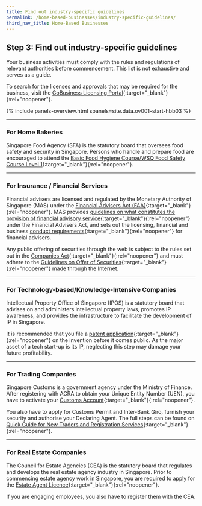 ```yaml
---
title: Find out industry-specific guidelines
permalink: /home-based-businesses/industry-specific-guidelines/
third_nav_title: Home-Based Businesses
---
```


## Step 3: Find out industry-specific guidelines

Your business activities must comply with the rules and regulations of relevant authorities before commencement. This list is not exhaustive and serves as a guide.

To search for the licenses and approvals that may be required for the business, visit the [GoBusiness Licensing Portal](https://licence1.business.gov.sg/feportal/web/frontier/home){:target="_blank"}{:rel="noopener"}.

{% include panels-overview.html spanels=site.data.ov001-start-hbb03 %}

<hr>

<a name="hbb_bakeries_guidelines"></a>
### For Home Bakeries

Singapore Food Agency (SFA) is the statutory board that oversees food safety and security in Singapore. Persons who handle and prepare food are encouraged to attend the [Basic Food Hygiene Course/WSQ Food Safety Course Level 1](https://www.sfa.gov.sg/docs/default-source/covid/sfa-good-food-hygiene-tips-for-residents-preparing-food-under-hdb-ura-guidelines.pdf){:target="_blank"}{:rel="noopener"}.

<hr>

<a name="hbb_insur_fin_services_guidelines"></a>
### For Insurance / Financial Services

Financial advisers are licensed and regulated by the Monetary Authority of Singapore (MAS) under the [Financial Advisers Act (FAA)](https://www.mas.gov.sg/regulation/acts/financial-advisers-act){:target="_blank"}{:rel="noopener"}. MAS provides [guidelines on what constitutes the provision of financial advisory service](https://www.mas.gov.sg/regulation/guidelines/guidelines-on-provision-of-financial-advisory-service){:target="_blank"}{:rel="noopener"} under the Financial Advisers Act, and sets out the licensing, financial and business [conduct requirements](https://www.mas.gov.sg/regulation/regulations/financial-advisers-regulations){:target="_blank"}{:rel="noopener"} for financial advisers.

Any public offering of securities through the web is subject to the rules set out in the [Companies Act](https://sso.agc.gov.sg/Act/CoA1967){:target="_blank"}{:rel="noopener"} and must adhere to the [Guidelines on Offer of Securities](https://www.mas.gov.sg/regulation/guidelines/guidelines-on-electronic-offers-of-securities-securities-based-derivatives-contracts-or-units-in-cis){:target="_blank"}{:rel="noopener"} made through the Internet.

<hr>

<a name="hbb_tech_or_knowledge_intensive_coy_guidelines"></a>
### For Technology-based/Knowledge-Intensive Companies

Intellectual Property Office of Singapore (IPOS) is a statutory board that advises on and administers intellectual property laws, promotes IP awareness, and provides the infrastructure to facilitate the development of IP in Singapore.

It is recommended that you file a [patent application](https://www.ipos.gov.sg/about-ip/patents){:target="_blank"}{:rel="noopener"} on the invention before it comes public. As the major asset of a tech start-up is its IP, neglecting this step may damage your future profitability.

<hr>

<a name="hbb_trading_coy_guidelines"></a>
### For Trading Companies

Singapore Customs is a government agency under the Ministry of Finance. After registering with ACRA to obtain your Unique Entity Number (UEN), you have to activate your [Customs Account](https://www.tradenet.gov.sg/TN41EFORM/tds/sp/splogin.do?action=init_acct){:target="_blank"}{:rel="noopener"}. 

You also have to apply for Customs Permit and Inter-Bank Giro, furnish your security and authorise your Declaring Agent. The full steps can be found on [Quick Guide for New Traders and Registration Services](https://www.customs.gov.sg/businesses/new-traders-and-registration-services/overview){:target="_blank"}{:rel="noopener"}.

<hr>

<a name="hbb_real_estate_coy_guidelines"></a>
### For Real Estate Companies

The Council for Estate Agencies (CEA) is the statutory board that regulates and develops the real estate agency industry in Singapore. Prior to commencing estate agency work in Singapore, you are required to apply for the [Estate Agent Licence](https://www.cea.gov.sg/professionals/estate-agents-licensing-matters/apply-for-estate-agent-licence){:target="_blank"}{:rel="noopener"}.

If you are engaging employees, you also have to register them with the CEA.
